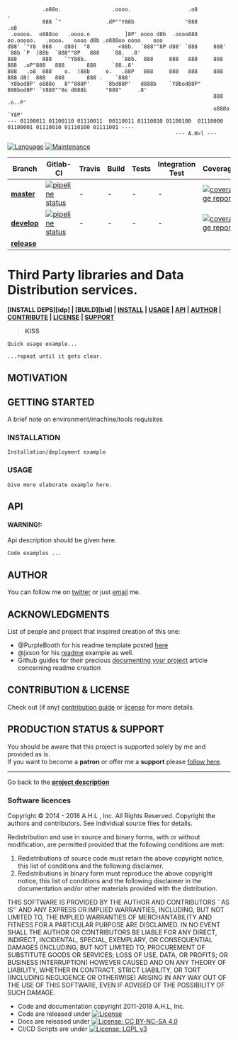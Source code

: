 <!-- [![Image caption](/cfs-3rd-party.logo.jpg)](#) -->

```text
           .o88o.                .oooo.                  .o8                                      .             
           888 `"              .dP""Y88b                "888                                    .o8             
 .ooooo.  o888oo   .oooo.o           ]8P' oooo d8b  .oooo888     oo.ooooo.   .oooo.   oooo d8b .o888oo oooo    ooo
d88' `"Y8  888    d88(  "8         <88b.  `888""8P d88' `888     888' `88b `P  )88b  `888""8P   888    `88.  .8' 
888        888    `"Y88b.           `88b.  888     888   888     888   888  .oP"888   888       888     `88..8'  
888   .o8  888    o.  )88b     o.   .88P   888     888   888     888   888 d8(  888   888       888 .    `888'   
`Y8bod8P' o888o   8""888P'     `8bd88P'   d888b    `Y8bod88P"    888bod8P' `Y888""8o d888b      "888"     .8'    
                                                                 888                                  .o..P'     
                                                                 o888o                                 `Y8P'      
--- 01100011 01100110 01110011  00110011 01110010 01100100  01110000 01100001 01110010 01110100 01111001 ----
                                                     --- A.H>l ---
```
[![Language](https://img.shields.io/badge/language-C++-blue.svg)](https://isocpp.org/)
[![Maintenance](https://img.shields.io/badge/Maintained%3F-yes-green.svg)](https://gitlab.com/doevelopper/cppbdd101/tree/develop)

Branch   | Gitlab-CI | Travis | Build |  Tests  | Integration Test | Coverage | Documentation |
|--------|-----------|--------|-------|---------|------------------|----------|---------------|
|[__master__](https://gitlab.com/doevelopper/cfs-third-parties/tree/master) | [![pipeline status](https://gitlab.com/doevelopper/cfs-third-parties/badges/master/pipeline.svg)](https://gitlab.com/doevelopper/cfs-third-parties/commits/master) |-|-|-|-|[![coverage report](https://gitlab.com/doevelopper/cfs-third-parties/badges/master/coverage.svg)](https://gitlab.com/doevelopper/cfs-third-parties/commits/master)| ![tbd](https://img.shields.io/badge/development%20status-active-green.svg)
|[__develop__](https://gitlab.com/doevelopper/cfs-third-parties/tree/develop) | [![pipeline status](https://gitlab.com/doevelopper/cfs-third-parties/badges/develop/pipeline.svg)](https://gitlab.com/doevelopper/cfs-third-parties/commits/develop) |-|-|-|-| [![coverage report](https://gitlab.com/doevelopper/cfs-third-parties/badges/develop/coverage.svg)](https://gitlab.com/doevelopper/cfs-third-parties/commits/develop)|
|[__release__](https://gitlab.com/doevelopper/cfs-third-parties/tree/release/)

# Third Party libraries and Data Distribution services.

[d]: #project
**[INSTALL DEPS][idp] | [BUILD][bld] | [INSTALL][i] | [USAGE][u] | [API][a] | [AUTHOR][auth] | [CONTRIBUTE][cpl] | [LICENSE][cpl] | [SUPPORT][ps]**

> **KISS**

```
Quick usage example...
```

```
...repeat until it gets clear.
```
## MOTIVATION


## GETTING STARTED
[gt]: #getting-started 'Getting started guide'

A brief note on environment/machine/tools requisites

### INSTALLATION
[i]: #installation 'Installation guide' 

```
Installation/deployment example
```

### USAGE
[u]: #usage 'Product usage'


```
Give more elaborate example here.
```

## API
[a]: #api 'Module\'s API description'

#### WARNING!:   
Api description should be given here.
```
Code examples ...
```

## AUTHOR
[auth]: #author 'Credits & author\'s contacts info '
You can follow me on [twitter](https://twitter.com/happyman_1rst) or just [email](mailto:happyman@hotmail.fr) me.

## ACKNOWLEDGMENTS
[acc]: acknowledgments

List of people and project that inspired creation of this one:

- @PurpleBooth for his readme template posted [here](https://gist.github.com/PurpleBooth/109311bb0361f32d87a2)
- @jxson for his [readme](https://gist.github.com/jxson/1784669) example as well.
- Github guides for their precious [documenting your project](https://guides.github.com/features/wikis/#creating-a-readme) article concerning readme creation
## CONTRIBUTION & LICENSE
[cpl]:#contribution--license 'Contribution guide & license info'

Check out (if any) <a href='/CONTRIBUTION'>contribution guide</a> or <a href='/LICENSE'>license</a> for more details.

## PRODUCTION STATUS & SUPPORT
[ps]: #production-status--support 'Production use disclaimer & support info'

You should be aware that this project is supported solely by me and provided as is.
<br>If you want to become a **patron** or offer me a **support** please [follow here][auth].

<hr>

Go back to the **[project description][d]**

### Software licences 
Copyright © 2014 - 2018 A.H.L , Inc. All Rights Reserved.
Copyright the authors and contributors. See individual source files
for details.

 Redistribution and use in source and binary forms, with or without
 modification, are permitted provided that the following conditions
 are met:
 1. Redistributions of source code must retain the above copyright
    notice, this list of conditions and the following disclaimer.
 2. Redistributions in binary form must reproduce the above copyright
    notice, this list of conditions and the following disclaimer in the
    documentation and/or other materials provided with the distribution.

 THIS SOFTWARE IS PROVIDED BY THE AUTHOR AND CONTRIBUTORS ``AS IS'' AND
 ANY EXPRESS OR IMPLIED WARRANTIES, INCLUDING, BUT NOT LIMITED TO, THE
 IMPLIED WARRANTIES OF MERCHANTABILITY AND FITNESS FOR A PARTICULAR PURPOSE
 ARE DISCLAIMED.  IN NO EVENT SHALL THE AUTHOR OR CONTRIBUTORS BE LIABLE
 FOR ANY DIRECT, INDIRECT, INCIDENTAL, SPECIAL, EXEMPLARY, OR CONSEQUENTIAL
 DAMAGES (INCLUDING, BUT NOT LIMITED TO, PROCUREMENT OF SUBSTITUTE GOODS
 OR SERVICES; LOSS OF USE, DATA, OR PROFITS; OR BUSINESS INTERRUPTION)
 HOWEVER CAUSED AND ON ANY THEORY OF LIABILITY, WHETHER IN CONTRACT, STRICT
 LIABILITY, OR TORT (INCLUDING NEGLIGENCE OR OTHERWISE) ARISING IN ANY WAY
 OUT OF THE USE OF THIS SOFTWARE, EVEN IF ADVISED OF THE POSSIBILITY OF
 SUCH DAMAGE.

- Code and documentation copyright 2011-2018 A.H.L, Inc.
- Code are released under [![License](https://img.shields.io/badge/license-Apache%20license%202.0-blue.svg)](https://opensource.org/licenses/Apache-2.0)
- Docs are released under [![License: CC BY-NC-SA 4.0](https://img.shields.io/badge/License-CC%20BY--NC--SA%204.0-lightgrey.svg)](https://creativecommons.org/licenses/by-nc-sa/4.0/)
- CI/CD Scripts are under [![License: LGPL v3](https://img.shields.io/badge/License-LGPL%20v3-blue.svg)](http://www.gnu.org/licenses/lgpl-3.0)  
